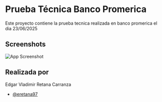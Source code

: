 # Prueba Técnica Banco Promerica

Este proyecto contiene la prueba tecnica realizada en banco promerica el dia 23/06/2025 


## Screenshots

![App Screenshot](https://github.com/eretana97/PruebaTecnicaPromerica.git/master/SS.jpeg)


## Realizada por
Edgar Vladimir Retana Carranza
- [@eretana97](https://www.github.com/eretana97)